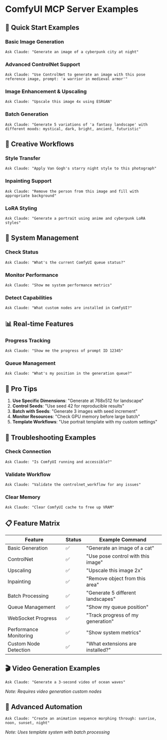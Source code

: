 # ComfyUI MCP Server Examples

## 🚀 Quick Start Examples

### Basic Image Generation
```
Ask Claude: "Generate an image of a cyberpunk city at night"
```

### Advanced ControlNet Support
```
Ask Claude: "Use ControlNet to generate an image with this pose reference image, prompt: 'a warrior in medieval armor'"
```

### Image Enhancement & Upscaling
```
Ask Claude: "Upscale this image 4x using ESRGAN"
```

### Batch Generation
```
Ask Claude: "Generate 5 variations of 'a fantasy landscape' with different moods: mystical, dark, bright, ancient, futuristic"
```

## 🎨 Creative Workflows

### Style Transfer
```
Ask Claude: "Apply Van Gogh's starry night style to this photograph"
```

### Inpainting Support
```
Ask Claude: "Remove the person from this image and fill with appropriate background"
```

### LoRA Styling
```
Ask Claude: "Generate a portrait using anime and cyberpunk LoRA styles"
```

## 🔧 System Management

### Check Status
```
Ask Claude: "What's the current ComfyUI queue status?"
```

### Monitor Performance
```
Ask Claude: "Show me system performance metrics"
```

### Detect Capabilities
```
Ask Claude: "What custom nodes are installed in ComfyUI?"
```

## 📊 Real-time Features

### Progress Tracking
```
Ask Claude: "Show me the progress of prompt ID 12345"
```

### Queue Management
```
Ask Claude: "What's my position in the generation queue?"
```

## 🎯 Pro Tips

1. **Use Specific Dimensions**: "Generate at 768x512 for landscape"
2. **Control Seeds**: "Use seed 42 for reproducible results"
3. **Batch with Seeds**: "Generate 3 images with seed increment"
4. **Monitor Resources**: "Check GPU memory before large batch"
5. **Template Workflows**: "Use portrait template with my custom settings"

## 🚨 Troubleshooting Examples

### Check Connection
```
Ask Claude: "Is ComfyUI running and accessible?"
```

### Validate Workflow
```
Ask Claude: "Validate the controlnet_workflow for any issues"
```

### Clear Memory
```
Ask Claude: "Clear ComfyUI cache to free up VRAM"
```

## 📋 Feature Matrix

| Feature | Status | Example Command |
|---------|--------|-----------------|
| Basic Generation | ✅ | "Generate an image of a cat" |
| ControlNet | ✅ | "Use pose control with this image" |
| Upscaling | ✅ | "Upscale this image 2x" |
| Inpainting | ✅ | "Remove object from this area" |
| Batch Processing | ✅ | "Generate 5 different landscapes" |
| Queue Management | ✅ | "Show my queue position" |
| WebSocket Progress | ✅ | "Track progress of my generation" |
| Performance Monitoring | ✅ | "Show system metrics" |
| Custom Node Detection | ✅ | "What extensions are installed?" |

## 🎬 Video Generation Examples  
```
Ask Claude: "Generate a 3-second video of ocean waves"
```
*Note: Requires video generation custom nodes*

## 🔄 Advanced Automation
```
Ask Claude: "Create an animation sequence morphing through: sunrise, noon, sunset, night"
```
*Note: Uses template system with batch processing*